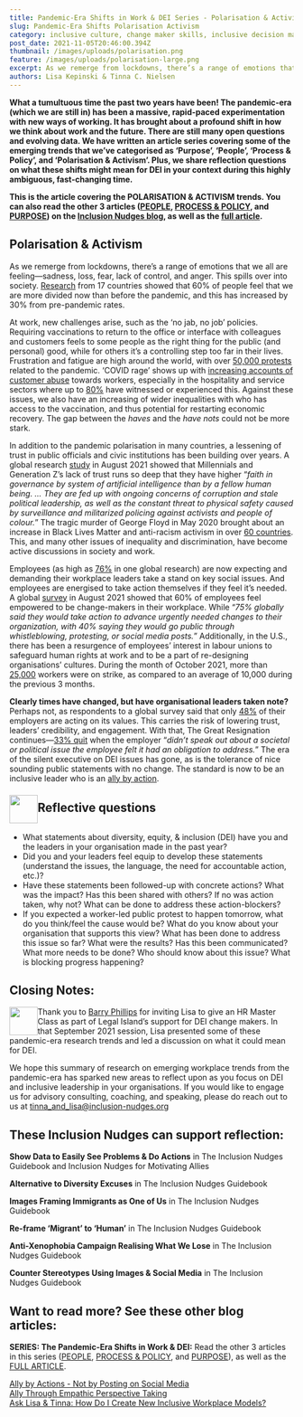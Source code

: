 ```yaml
---
title: Pandemic-Era Shifts in Work & DEI Series - Polarisation & Activism
slug: Pandemic-Era Shifts Polarisation Activism
category: inclusive culture, change maker skills, inclusive decision making, inclusive leadership, reduce bias, belonging, inclusive co-creation, process design, wellbeing
post_date: 2021-11-05T20:46:00.394Z
thumbnail: /images/uploads/polarisation.png
feature: /images/uploads/polarisation-large.png
excerpt: As we remerge from lockdowns, there’s a range of emotions that we all are feeling—sadness, loss, fear, lack of control, and anger. This spills over into society.
authors: Lisa Kepinski & Tinna C. Nielsen
---
```

**What a tumultuous time the past two years have been! The pandemic-era (which we are still in) has been a massive, rapid-paced experimentation with new ways of working. It has brought about a profound shift in how we think about work and the future. There are still many open questions and evolving data. We have written an article series covering some of the emerging trends that we’ve categorised as ‘Purpose’, ‘People’, ‘Process & Policy’, and ‘Polarisation & Activism’.  Plus, we share reflection questions on what these shifts might mean for DEI in your context during this highly ambiguous, fast-changing time.**

**This is the article covering the POLARISATION & ACTIVISM trends. You can also read the other 3 articles ([PEOPLE](/blog/inclusive-culture/pandemic-era-shifts-people), [PROCESS & POLICY](/blog/inclusive-culture/pandemic-era-shifts-process-policy), and [PURPOSE](/blog/inclusive-culture/pandemic-era-shifts-purpose)) on the [Inclusion Nudges blog](/blog), as well as the [full article](/blog/inclusive-culture/pandemic-era-shifts-in-work-dei-series).**

## Polarisation & Activism

As we remerge from lockdowns, there’s a range of emotions that we all are feeling—sadness, loss, fear, lack of control, and anger. This spills over into society. [Research](https://www.pewresearch.org/global/2021/06/23/people-in-advanced-economies-say-their-society-is-more-divided-than-before-pandemic) from 17 countries showed that 60% of people feel that we are more divided now than before the pandemic, and this has increased by 30% from pre-pandemic rates.

At work, new challenges arise, such as the ‘no jab, no job’ policies. Requiring vaccinations to return to the office or interface with colleagues and customers feels to some people as the right thing for the public (and personal) good, while for others it’s a controlling step too far in their lives. Frustration and fatigue are high around the world, with over [50,000 protests](https://www.telegraph.co.uk/global-health/terror-and-security/plague-protests-pandemic-has-sparked-wave-unrest-around-world/) related to the pandemic.  ‘COVID rage’ shows up with  [increasing accounts of customer abuse](https://news.harvard.edu/gazette/story/2021/07/harvard-business-professor-analyzes-bad-customers/) towards workers, especially in the hospitality and service sectors where up to [80%](https://onefairwage.site/wp-content/uploads/2021/05/OFW_WageShortage_F.pdf) have witnessed or experienced this. Against these issues, we also have an increasing of wider inequalities with who has access to the vaccination, and thus potential for restarting economic recovery. The gap between the *haves* and the *have nots* could not be more stark.

In addition to the pandemic polarisation in many countries, a lessening of trust in public officials and civic institutions has been building over years. A global research [study](https://www.weforum.org/agenda/2021/08/young-people-hold-the-key-to-creating-a-better-future/)  in August 2021 showed that Millennials and Generation Z’s lack of trust runs so deep that they have higher “*faith in governance by system of artificial intelligence than by a fellow human being. … They are fed up with ongoing concerns of corruption and stale political leadership, as well as the constant threat to physical safety caused by surveillance and militarized policing against activists and people of colour.*”  The tragic murder of George Floyd in May 2020 brought about an increase in Black Lives Matter and anti-racism activism in over [60 countries](https://en.wikipedia.org/wiki/List_of_George_Floyd_protests_outside_the_United_States). This, and many other issues of inequality and discrimination, have become active discussions in society and work. 

Employees (as high as [76%](https://www.edelman.com/sites/g/files/aatuss191/files/2021-08/2021EdelmanTrustBarometerSpecialReport_TheBelief-DrivenEmployee.pdf) in one global research) are now expecting and demanding their workplace leaders take a stand on key social issues.  And employees are energised to take action themselves if they feel it’s needed. A global [survey](https://www.edelman.com/sites/g/files/aatuss191/files/2021-08/2021EdelmanTrustBarometerSpecialReport_TheBelief-DrivenEmployee.pdf) in August 2021 showed that 60% of employees feel empowered to be change-makers in their workplace. While “*75% globally said they would take action to advance urgently needed changes to their organization, with 40% saying they would go public through whistleblowing, protesting, or social media posts.*” Additionally, in the U.S., there has been a resurgence of employees’ interest in labour unions to safeguard human rights at work and to be a part of re-designing organisations’ cultures. During the month of October 2021, more than [25,000](https://www.nytimes.com/2021/11/01/business/economy/strikes-labor-pandemic.html?searchResultPosition=2) workers were on strike, as compared to an average of 10,000 during the previous 3 months.

**Clearly times have changed, but have organisational leaders taken note?**\
Perhaps not, as respondents to a global survey said that only [48%](https://www.edelman.com/sites/g/files/aatuss191/files/2021-08/2021EdelmanTrustBarometerSpecialReport_TheBelief-DrivenEmployee.pdf) of their employers are acting on its values. This carries the risk of lowering trust, leaders’ credibility, and engagement. With that, The Great Resignation continues—[33% quit](https://www.edelman.com/sites/g/files/aatuss191/files/2021-08/2021EdelmanTrustBarometerSpecialReport_TheBelief-DrivenEmployee.pdf) when the employer “*didn’t speak out about a societal or political issue the employee felt it had an obligation to address.*” The era of the silent executive on DEI issues has gone, as is the tolerance of nice sounding public statements with no change. The standard is now to be an inclusive leader who is an [ally by action](/blog/allies/ally-by-actions).

<br>
<img src="/images/uploads/question-mark.png" style="width:50px;float:left; margin-top:-10px" />
<h2 style="margin: 0;">Reflective questions</h2>
<br>

-	What statements about diversity, equity, & inclusion (DEI) have you and the leaders in your organisation made in the past year? 
-	Did you and your leaders feel equip to develop these statements (understand the issues, the language, the need for accountable action, etc.)?
-	Have these statements been followed-up with concrete actions? What was the impact? Has this been shared with others? If no was action taken, why not? What can be done to address these action-blockers?
-	If you expected a worker-led public protest to happen tomorrow, what do you think/feel the cause would be? What do you know about your organisation that supports this view? What has been done to address this issue so far? What were the results? Has this been communicated? What more needs to be done? Who should know about this issue? What is blocking progress happening?


## Closing Notes:

<img src="/images/uploads/acknowledgement.png" style="width:50px;float:left;" />

Thank you to [Barry Phillips](https://www.linkedin.com/in/legalisland/) for inviting Lisa to give an HR Master Class as part of Legal Island’s support for DEI change makers. In that September 2021 session, Lisa presented some of these pandemic-era research trends and led a discussion on what it could mean for DEI.

We hope this summary of research on emerging workplace trends from the pandemic-era has sparked new areas to reflect upon as you focus on DEI and inclusive leadership in your organisations. If you would like to engage us for advisory consulting, coaching, and speaking, please do reach out to us at [tinna\_and\_lisa@inclusion-nudges.org](mailto:tinna_and_lisa@inclusion-nudges.org)

## These Inclusion Nudges can support reflection:

**Show Data to Easily See Problems & Do Actions** in The Inclusion Nudges Guidebook and Inclusion Nudges for Motivating Allies

**Alternative to Diversity Excuses** in The Inclusion Nudges Guidebook 

**Images Framing Immigrants as One of Us** in The Inclusion Nudges Guidebook 

**Re-frame ‘Migrant’ to ‘Human’** in The Inclusion Nudges Guidebook  

**Anti-Xenophobia Campaign Realising What We Lose** in The Inclusion Nudges Guidebook  

**Counter Stereotypes Using Images & Social Media** in The Inclusion Nudges Guidebook  

## Want to read more? See these other blog articles:

**SERIES: The Pandemic-Era Shifts in Work & DEI:** Read the other 3 articles in this series ([PEOPLE](/blog/inclusive-culture/pandemic-era-shifts-people), [PROCESS & POLICY](/blog/inclusive-culture/pandemic-era-shifts-process-policy), and [PURPOSE](/blog/inclusive-culture/pandemic-era-shifts-purpose)), as well as the [FULL ARTICLE](/blog/inclusive-culture/pandemic-era-shifts-in-work-dei-series).

[Ally by Actions - Not by Posting on Social Media](/blog/allies/ally-by-actions)\
[Ally Through Empathic Perspective Taking](/blog/allies/ally-through-empathic-perspective-taking)\
[Ask Lisa & Tinna: How Do I Create New Inclusive Workplace Models?](/blog/ask-lisa-and-tinna/inclusive-workplace-models)
